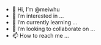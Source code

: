- 👋 Hi, I’m @meiwhu
- 👀 I’m interested in ...
- 🌱 I’m currently learning ...
- 💞️ I’m looking to collaborate on ...
- 📫 How to reach me ...

<!---
meiwhu/meiwhu is a ✨ special ✨ repository because its `README.md` (this file) appears on your GitHub profile.
You can click the Preview link to take a look at your changes.
--->
